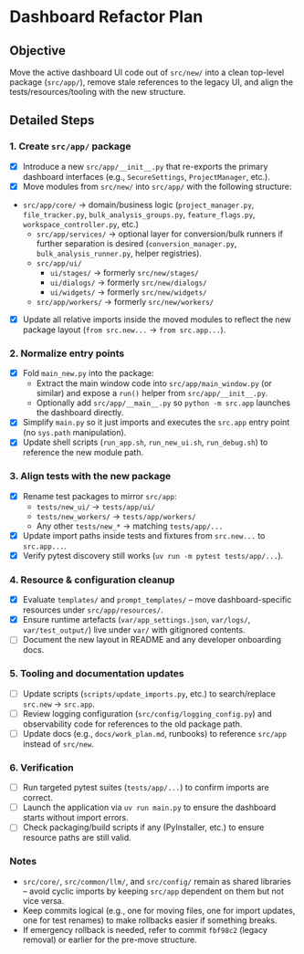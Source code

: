 # Dashboard Refactor Plan

## Objective

Move the active dashboard UI code out of `src/new/` into a clean top-level package (`src/app/`), remove stale references to the legacy UI, and align the tests/resources/tooling with the new structure.

## Detailed Steps

### 1. Create `src/app/` package
- [x] Introduce a new `src/app/__init__.py` that re-exports the primary dashboard interfaces (e.g., `SecureSettings`, `ProjectManager`, etc.).
- [x] Move modules from `src/new/` into `src/app/` with the following structure:
- `src/app/core/` → domain/business logic (`project_manager.py`, `file_tracker.py`, `bulk_analysis_groups.py`, `feature_flags.py`, `workspace_controller.py`, etc.)
  - `src/app/services/` → optional layer for conversion/bulk runners if further separation is desired (`conversion_manager.py`, `bulk_analysis_runner.py`, helper registries).
  - `src/app/ui/`
    - `ui/stages/` → formerly `src/new/stages/`
    - `ui/dialogs/` → formerly `src/new/dialogs/`
    - `ui/widgets/` → formerly `src/new/widgets/`
  - `src/app/workers/` → formerly `src/new/workers/`
- [x] Update all relative imports inside the moved modules to reflect the new package layout (`from src.new...` → `from src.app...`).

### 2. Normalize entry points
- [x] Fold `main_new.py` into the package:
  - Extract the main window code into `src/app/main_window.py` (or similar) and expose a `run()` helper from `src/app/__init__.py`.
  - Optionally add `src/app/__main__.py` so `python -m src.app` launches the dashboard directly.
- [x] Simplify `main.py` so it just imports and executes the `src.app` entry point (no `sys.path` manipulation).
- [x] Update shell scripts (`run_app.sh`, `run_new_ui.sh`, `run_debug.sh`) to reference the new module path.

### 3. Align tests with the new package
- [x] Rename test packages to mirror `src/app`:
  - `tests/new_ui/` → `tests/app/ui/`
  - `tests/new_workers/` → `tests/app/workers/`
  - Any other `tests/new_*` → matching `tests/app/...`
- [x] Update import paths inside tests and fixtures from `src.new...` to `src.app...`.
- [x] Verify pytest discovery still works (`uv run -m pytest tests/app/...`).

### 4. Resource & configuration cleanup
- [x] Evaluate `templates/` and `prompt_templates/` – move dashboard-specific resources under `src/app/resources/`.
- [x] Ensure runtime artefacts (`var/app_settings.json`, `var/logs/`, `var/test_output/`) live under `var/` with gitignored contents.
- [ ] Document the new layout in README and any developer onboarding docs.

### 5. Tooling and documentation updates
- [ ] Update scripts (`scripts/update_imports.py`, etc.) to search/replace `src.new` → `src.app`.
- [ ] Review logging configuration (`src/config/logging_config.py`) and observability code for references to the old package path.
- [ ] Update docs (e.g., `docs/work_plan.md`, runbooks) to reference `src/app` instead of `src/new`.

### 6. Verification
- [ ] Run targeted pytest suites (`tests/app/...`) to confirm imports are correct.
- [ ] Launch the application via `uv run main.py` to ensure the dashboard starts without import errors.
- [ ] Check packaging/build scripts if any (PyInstaller, etc.) to ensure resource paths are still valid.

### Notes
- `src/core/`, `src/common/llm/`, and `src/config/` remain as shared libraries – avoid cyclic imports by keeping `src/app` dependent on them but not vice versa.
- Keep commits logical (e.g., one for moving files, one for import updates, one for test renames) to make rollbacks easier if something breaks.
- If emergency rollback is needed, refer to commit `fbf98c2` (legacy removal) or earlier for the pre-move structure.
